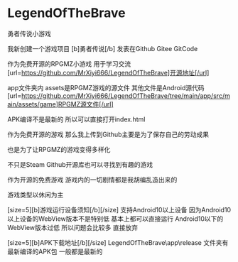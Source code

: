 # LegendOfTheBrave
勇者传说小游戏

我新创建一个游戏项目 [b]勇者传说[/b]
发表在Github Gitee GitCode

作为免费开源的RPGMZ小游戏 用于学习交流
[url=https://github.com/MrXiyi666/LegendOfTheBrave]开源地址[/url]

app文件夹内 assets是RPGMZ游戏的源文件
其他文件是Android源代码
[url=https://github.com/MrXiyi666/LegendOfTheBrave/tree/main/app/src/main/assets/game]RPGMZ源文件[/url]

APK编译不是最新的 所以可以直接打开index.html

作为免费开源的游戏 那么我上传到Github主要是为了保存自己的劳动成果

也是为了让RPGMZ的游戏变得多样化

不只是Steam Github开源库也可以寻找到有趣的游戏

作为开源的免费游戏 游戏内的一切剧情都是我胡编乱造出来的

游戏类型以休闲为主

[size=5][b]游戏运行设备须知[/b][/size]
支持Android10以上设备 因为Android10以上设备的WebView版本不是特别低 基本上都可以直接运行 Android10以下的WebView版本过低 所以问题会比较多 直接放弃

[size=5][b]APK下载地址[/b][/size]
LegendOfTheBrave\app\release 文件夹有最新编译的APK包 一般都是最新的 


